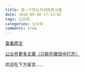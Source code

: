```yaml
---
title: 选一个你认为对的先上路
date: 2018-09-30 17:13:02
tags: 公众号
categories: 公众号
comments: true
---
```


[查看原文](https://mp.weixin.qq.com/s/r3oOWor5b4zXtn7jW1YrHQ)

[公众号更多文章（只能在微信中打开）](https://mp.weixin.qq.com/mp/profile_ext?action=home&__biz=MzUyMTg5MjA5OA==&scene=123#wechat_redirect)

欢迎在下方留言…… 

<!---more--->